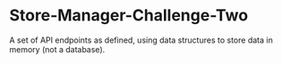 # Store-Manager-Challenge-Two
A set of API endpoints as defined, using data structures  to store data in memory (not  a database).   

